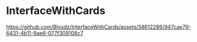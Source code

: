 # InterfaceWithCards

https://github.com/Blosdz/InterfaceWithCards/assets/58612286/947cae79-6431-4b11-9ae6-077f309108c7

